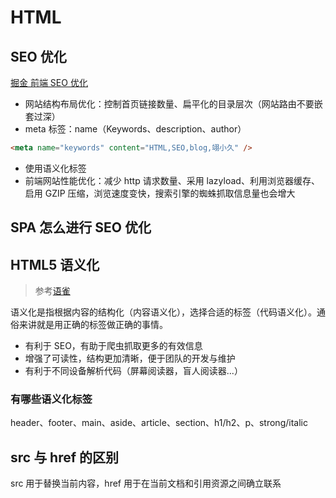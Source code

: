 # HTML

## SEO 优化

[掘金 前端 SEO 优化](https://juejin.cn/post/6844903824428105735)

- 网站结构布局优化：控制首页链接数量、扁平化的目录层次（网站路由不要嵌套过深）
- meta 标签：name（Keywords、description、author）

```html
<meta name="keywords" content="HTML,SEO,blog,翊小久" />
```

- 使用语义化标签
- 前端网站性能优化：减少 http 请求数量、采用 lazyload、利用浏览器缓存、启用 GZIP 压缩，浏览速度变快，搜索引擎的蜘蛛抓取信息量也会增大

## SPA 怎么进行 SEO 优化

## HTML5 语义化

> 参考[语雀](https://www.yuque.com/cuggz/interview/gme0bw#2526e56666786604b36e9d839b72bcff)

语义化是指根据内容的结构化（内容语义化），选择合适的标签（代码语义化）。通俗来讲就是用正确的标签做正确的事情。

- 有利于 SEO，有助于爬虫抓取更多的有效信息
- 增强了可读性，结构更加清晰，便于团队的开发与维护
- 有利于不同设备解析代码（屏幕阅读器，盲人阅读器...）

### 有哪些语义化标签

header、footer、main、aside、article、section、h1/h2、p、strong/italic

## src 与 href 的区别

src 用于替换当前内容，href 用于在当前文档和引用资源之间确立联系
